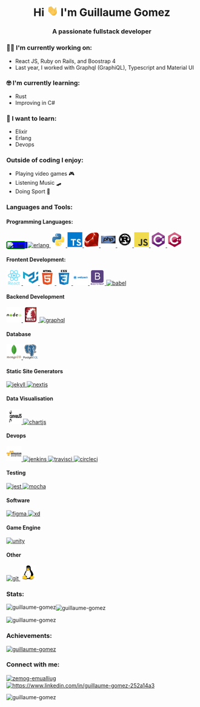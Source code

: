 
<h1 align="center">
    Hi
    <img src="https://github.com/guillaume-gomez/guillaume-gomez/blob/master/assets/hi.gif" width="30px"> I'm Guillaume Gomez
</h1>

<h3 align="center">A passionate fullstack developer</h3>

### :technologist: I'm currently working on:

- React JS, Ruby on Rails, and Boostrap 4
- Last year, I worked with Graphql (GraphiQL), Typescript and Material UI

### :nerd_face: I'm currently learning:

- Rust
- Improving in C#

### :thinking: I want to learn:

- Elixir
- Erlang
- Devops

### Outside of coding I enjoy:

- Playing video games :video_game:
- Listening Music :skateboard:
- Doing Sport :bowling:


### Languages and Tools:

#### Programming Languages:

<a href="https://elixir-lang.org" target="_blank" style="background: blue;">
  <img src="https://www.vectorlogo.zone/logos/elixir-lang/elixir-lang-icon.svg" alt="elixir" width="40" height="40" style="border-radius: 5px;border: 2px solid green;background: blue;max-width:100%;"/>
</a>
<a href="https://www.erlang.org/" target="_blank">
  <img src="https://www.vectorlogo.zone/logos/erlang/erlang-official.svg" alt="erlang" width="40" height="40"/>
</a>
<a href="https://www.python.org" target="_blank">
  <img src="https://raw.githubusercontent.com/devicons/devicon/master/icons/python/python-original.svg" alt="python" width="40" height="40"/>
</a>
<a href="https://www.typescriptlang.org/" target="_blank">
  <img src="https://raw.githubusercontent.com/devicons/devicon/master/icons/typescript/typescript-original.svg" alt="typescript" width="40" height="40"/>
</a>
<a href="https://www.ruby-lang.org/en/" target="_blank">
  <img src="https://raw.githubusercontent.com/devicons/devicon/master/icons/ruby/ruby-original.svg" alt="ruby" width="40" height="40"/>
</a>
<a href="https://www.php.net" target="_blank">
  <img src="https://raw.githubusercontent.com/devicons/devicon/master/icons/php/php-original.svg" alt="php" width="40" height="40"/>
</a>
<a href="https://www.rust-lang.org" target="_blank">
  <img src="https://raw.githubusercontent.com/devicons/devicon/master/icons/rust/rust-plain.svg" alt="rust" width="40" height="40"/>
</a>
<a href="https://developer.mozilla.org/en-US/docs/Web/JavaScript" target="_blank">
  <img src="https://raw.githubusercontent.com/devicons/devicon/master/icons/javascript/javascript-original.svg" alt="javascript" width="40" height="40"/>
</a>

<a href="https://www.w3schools.com/cs/" target="_blank">
  <img src="https://raw.githubusercontent.com/devicons/devicon/master/icons/csharp/csharp-original.svg" alt="csharp" width="40" height="40"/>
</a>
<a href="https://www.w3schools.com/cpp/" target="_blank">
  <img src="https://raw.githubusercontent.com/devicons/devicon/master/icons/cplusplus/cplusplus-original.svg" alt="cplusplus" width="40" height="40"/>
</a>

#### Frontent Development:

<a href="https://reactjs.org/" target="_blank">
  <img src="https://raw.githubusercontent.com/devicons/devicon/master/icons/react/react-original-wordmark.svg" alt="react" width="40" height="40"/>
</a>

<a href="https://material-ui.com/" target="_blank">
  <img src="https://raw.githubusercontent.com/devicons/devicon/master/icons/materialui/materialui-original.svg" alt="react" width="40" height="40"/>
</a>

<a href="https://www.w3.org/html/" target="_blank">
  <img src="https://raw.githubusercontent.com/devicons/devicon/master/icons/html5/html5-original-wordmark.svg" alt="html5" width="40" height="40"/>
</a>

<a href="https://www.w3schools.com/css/" target="_blank">
  <img src="https://raw.githubusercontent.com/devicons/devicon/master/icons/css3/css3-original-wordmark.svg" alt="css3" width="40" height="40"/>
</a>

<a href="https://webpack.js.org" target="_blank">
  <img src="https://raw.githubusercontent.com/devicons/devicon/d00d0969292a6569d45b06d3f350f463a0107b0d/icons/webpack/webpack-original-wordmark.svg" alt="webpack" width="40" height="40"/>
</a>

<a href="https://getbootstrap.com" target="_blank">
  <img src="https://raw.githubusercontent.com/devicons/devicon/master/icons/bootstrap/bootstrap-plain-wordmark.svg" alt="bootstrap" width="40" height="40"/>
</a>

  <a href="https://babeljs.io/" target="_blank">
  <img src="https://www.vectorlogo.zone/logos/babeljs/babeljs-icon.svg" alt="babel" width="40" height="40"/>
</a>


#### Backend Development

<a href="https://nodejs.org" target="_blank">
  <img src="https://raw.githubusercontent.com/devicons/devicon/master/icons/nodejs/nodejs-original-wordmark.svg" alt="nodejs" width="40" height="40"/>
</a>

<a href="https://rubyonrails.org" target="_blank">
  <img src="https://raw.githubusercontent.com/devicons/devicon/master/icons/rails/rails-original-wordmark.svg" alt="rails" width="40" height="40"/>
</a>

<a href="https://graphql.org" target="_blank">
  <img src="https://www.vectorlogo.zone/logos/graphql/graphql-icon.svg" alt="graphql" width="40" height="40"/>
</a>


#### Database

<a href="https://www.mongodb.com/" target="_blank">
  <img src="https://raw.githubusercontent.com/devicons/devicon/master/icons/mongodb/mongodb-original-wordmark.svg" alt="mongodb" width="40" height="40"/>
</a>

  <a href="https://www.postgresql.org" target="_blank">
  <img src="https://raw.githubusercontent.com/devicons/devicon/master/icons/postgresql/postgresql-original-wordmark.svg" alt="postgresql" width="40" height="40"/>
</a>


#### Static Site Generators

<a href="https://jekyllrb.com/" target="_blank">
  <img src="https://www.vectorlogo.zone/logos/jekyllrb/jekyllrb-icon.svg" alt="jekyll" width="40" height="40"/>
</a>

<a href="https://nextjs.org/" target="_blank">
  <img src="https://cdn.worldvectorlogo.com/logos/nextjs-3.svg" alt="nextjs" width="40" height="40"/>
</a>


#### Data Visualisation

<a href="https://canvasjs.com" target="_blank">
  <img src="https://raw.githubusercontent.com/Hardik0307/Hardik0307/master/assets/canvasjs-charts.svg" alt="canvasjs" width="40" height="40"/>
</a>
<a href="https://www.chartjs.org" target="_blank">
  <img src="https://www.chartjs.org/media/logo-title.svg" alt="chartjs" width="40" height="40"/>
</a>


#### Devops

<a href="https://aws.amazon.com" target="_blank">
  <img src="https://raw.githubusercontent.com/devicons/devicon/master/icons/amazonwebservices/amazonwebservices-original-wordmark.svg" alt="aws" width="40" height="40"/>
</a>

<a href="https://www.jenkins.io" target="_blank">
  <img src="https://www.vectorlogo.zone/logos/jenkins/jenkins-icon.svg" alt="jenkins" width="40" height="40"/>
</a>

<a href="https://travis-ci.org" target="_blank">
  <img src="https://www.vectorlogo.zone/logos/travis-ci/travis-ci-icon.svg" alt="travisci" width="40" height="40"/>
</a>

  <a href="https://circleci.com" target="_blank">
  <img src="https://www.vectorlogo.zone/logos/circleci/circleci-icon.svg" alt="circleci" width="40" height="40"/>
</a>


#### Testing

<a href="https://jestjs.io" target="_blank">
  <img src="https://www.vectorlogo.zone/logos/jestjsio/jestjsio-icon.svg" alt="jest" width="40" height="40"/>
</a>

<a href="https://mochajs.org" target="_blank">
  <img src="https://www.vectorlogo.zone/logos/mochajs/mochajs-icon.svg" alt="mocha" width="40" height="40"/>
</a>


#### Software

<a href="https://www.figma.com/" target="_blank">
  <img src="https://www.vectorlogo.zone/logos/figma/figma-icon.svg" alt="figma" width="40" height="40"/>
</a>

<a href="https://www.adobe.com/products/xd.html" target="_blank">
  <img src="https://cdn.worldvectorlogo.com/logos/adobe-xd.svg" alt="xd" width="40" height="40"/>
</a>

#### Game Engine

<a href="https://unity.com/" target="_blank">
  <img src="https://www.vectorlogo.zone/logos/unity3d/unity3d-icon.svg" alt="unity" width="40" height="40"/>
</a>

#### Other

<a href="https://git-scm.com/" target="_blank">
  <img src="https://www.vectorlogo.zone/logos/git-scm/git-scm-icon.svg" alt="git" width="40" height="40"/>
</a>

<a href="https://www.linux.org/" target="_blank">
  <img src="https://raw.githubusercontent.com/devicons/devicon/master/icons/linux/linux-original.svg" alt="linux" width="40" height="40"/>
</a>




### Stats:
<div>
  <p>
    <img align="left" src="https://github-readme-stats.vercel.app/api/top-langs?username=guillaume-gomez&show_icons=true&locale=en&layout=compact&theme=nord" alt="guillaume-gomez" />
  </p>

  <p>
    <img align="center" src="https://github-readme-stats.vercel.app/api?username=guillaume-gomez&show_icons=true&locale=en&theme=nord" alt="guillaume-gomez" />
  </p>

  <p>
    <img align="center" src="https://github-readme-streak-stats.herokuapp.com/?user=guillaume-gomez&theme=city-lights" alt="guillaume-gomez" />
  </p>
</div>

### Achievements:
  <p align="left">
    <a href="https://github.com/ryo-ma/github-profile-trophy">
      <img src="https://github-profile-trophy.vercel.app/?username=guillaume-gomez" alt="guillaume-gomez" /></a>
  </p>

### Connect with me:
  <p align="left">
    <a href="https://twitter.com/zemog-emualliug" target="blank">
      <img align="center" src="https://raw.githubusercontent.com/rahuldkjain/github-profile-readme-generator/master/src/images/icons/Social/twitter.svg" alt="zemog-emualliug" height="30" width="40" />
    </a>
    <a href="https://linkedin.com/in/https://www.linkedin.com/in/guillaume-gomez-252a14a3" target="blank">
      <img align="center" src="https://raw.githubusercontent.com/rahuldkjain/github-profile-readme-generator/master/src/images/icons/Social/linked-in-alt.svg" alt="https://www.linkedin.com/in/guillaume-gomez-252a14a3" height="30" width="40" />
    </a>
</p>

<p align="left">
  <img src="https://komarev.com/ghpvc/?username=guillaume-gomez&label=Profile%20views&color=0e75b6&style=flat" alt="guillaume-gomez" />
</p>
